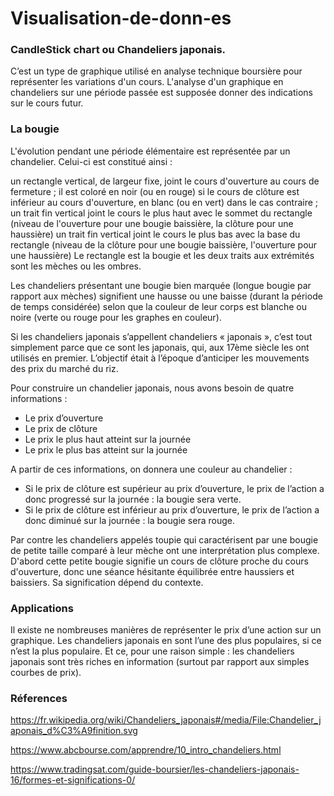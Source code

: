 # Visualisation-de-donn-es

### CandleStick chart ou Chandeliers japonais.

C’est un type de graphique utilisé en analyse technique boursière pour représenter les variations d'un cours. L'analyse d'un graphique en chandeliers sur une période passée est supposée donner des indications sur le cours futur.


### La bougie
L'évolution pendant une période élémentaire est représentée par un chandelier. Celui-ci est constitué ainsi :

un rectangle vertical, de largeur fixe, joint le cours d'ouverture au cours de fermeture ; il est coloré en noir (ou en rouge) si le cours de clôture est inférieur au cours d'ouverture, en blanc (ou en vert) dans le cas contraire ;
un trait fin vertical joint le cours le plus haut avec le sommet du rectangle (niveau de l'ouverture pour une bougie baissière, la clôture pour une haussière)
un trait fin vertical joint le cours le plus bas avec la base du rectangle (niveau de la clôture pour une bougie baissière, l'ouverture pour une haussière)
Le rectangle est la bougie et les deux traits aux extrémités sont les mèches ou les ombres.

Les chandeliers présentant une bougie bien marquée (longue bougie par rapport aux mèches) signifient une hausse ou une baisse (durant la période de temps considérée) selon que la couleur de leur corps est blanche ou noire (verte ou rouge pour les graphes en couleur).

Si les chandeliers japonais s’appellent chandeliers « japonais », c’est tout simplement parce que ce sont les japonais, qui, aux 17ème siècle les ont utilisés en premier. L’objectif était à l’époque d’anticiper les mouvements des prix du marché du riz.

Pour construire un chandelier japonais, nous avons besoin de quatre informations :

* Le prix d’ouverture
* Le prix de clôture
* Le prix le plus haut atteint sur la journée
* Le prix le plus bas atteint sur la journée

A partir de ces informations, on donnera une couleur au chandelier :

* Si le prix de clôture est supérieur au prix d’ouverture, le prix de l’action a donc progressé sur la journée : la bougie sera verte.
* Si le prix de clôture est inférieur au prix d’ouverture, le prix de l’action a donc diminué sur la journée : la bougie sera rouge.

Par contre les chandeliers appelés toupie qui caractérisent par une bougie de petite taille comparé à leur mèche ont une interprétation plus complexe. D'abord cette petite bougie signifie un cours de clôture proche du cours d'ouverture, donc une séance hésitante équilibrée entre haussiers et baissiers. Sa signification dépend du contexte.

### Applications

Il existe ne nombreuses manières de représenter le prix d’une action sur un graphique. Les chandeliers japonais en sont l’une des plus populaires, si ce n’est la plus populaire.  Et ce, pour une raison simple : les chandeliers japonais sont très riches en information (surtout par rapport aux simples courbes de prix).


### Réferences

https://fr.wikipedia.org/wiki/Chandeliers_japonais#/media/File:Chandelier_japonais_d%C3%A9finition.svg

https://www.abcbourse.com/apprendre/10_intro_chandeliers.html

https://www.tradingsat.com/guide-boursier/les-chandeliers-japonais-16/formes-et-significations-0/
